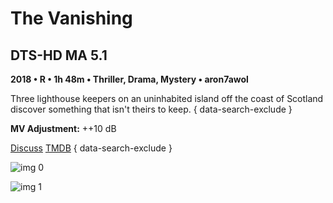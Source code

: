 # The Vanishing

## DTS-HD MA 5.1

**2018 • R • 1h 48m • Thriller, Drama, Mystery • aron7awol**

Three lighthouse keepers on an uninhabited island off the coast of Scotland discover something that isn't theirs to keep.
{ data-search-exclude }

**MV Adjustment:** ++10 dB

[Discuss](https://www.avsforum.com/threads/bass-eq-for-filtered-movies.2995212/post-57767748)  [TMDB](449459)
{ data-search-exclude }

![img 0](https://i.imgur.com/P9alCJW.jpg)

![img 1](https://i.imgur.com/ZIZ06Xz.jpg)

